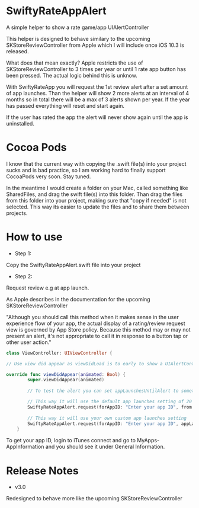 # SwiftyRateAppAlert

A simple helper to show a rate game/app UIAlertController

This helper is designed to behave similary to the upcoming SKStoreReviewController from Apple which I will include once iOS 10.3 is released.

What does that mean exactly? Apple restricts the use of SKStoreReviewController to 3 times per year or until 1 rate app button has been pressed. The actual logic behind this is unknow. 

With SwiftyRateApp you will request the 1st review alert after a set amount of app launches. Than the helper will show 2 more alerts at an interval of 4 months so in total there will be a max of 3 alerts shown per year. If the year has passed everything will reset and start again.

If the user has rated the app the alert will never show again until the app is uninstalled.

# Cocoa Pods

I know that the current way with copying the .swift file(s) into your project sucks and is bad practice, so I am working hard to finally support CocoaPods very soon. Stay tuned.

In the meantime I would create a folder on your Mac, called something like SharedFiles, and drag the swift file(s) into this folder. Than drag the files from this folder into your project, making sure that "copy if needed" is not selected. This way its easier to update the files and to share them between projects.

# How to use

- Step 1: 

Copy the SwiftyRateAppAlert.swift file into your project

- Step 2:

Request review e.g at app launch. 

As Apple describes in the documentation for the upcoming SKStoreReviewController 

"Although you should call this method when it makes sense in the user experience flow of your app, the actual display of a rating/review request view is governed by App Store policy. Because this method may or may not present an alert, it's not appropriate to call it in response to a button tap or other user action."


```swift
class ViewController: UIViewController {

// Use view did appear as viewDidLoad is to early to show a UIAlertController

override func viewDidAppear(animated: Bool) { 
        super.viewDidAppear(animated)
        
        // To test the alert you can set appLaunchesUntilAlert to something negative e.g -1

        // This way it will use the default app launches setting of 20
        SwiftyRateAppAlert.request(forAppID: "Enter your app ID", from: self)
        
        // This way it will use your own custom app launches setting
        SwiftyRateAppAlert.request(forAppID: "Enter your app ID", appLaunchesUntilAlert: 5, from: self) 
    }
```

To get your app ID, login to iTunes connect and go to MyApps-AppInformation and you should see it under General Information.

# Release Notes

- v3.0

Redesigned to behave more like the upcoming SKStoreReviewController
